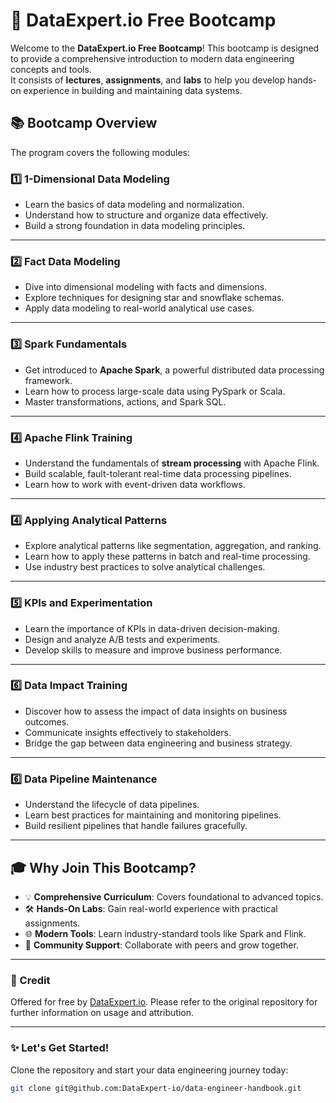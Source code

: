 # 🚀 DataExpert.io Free Bootcamp

Welcome to the **DataExpert.io Free Bootcamp**! This bootcamp is designed to provide a comprehensive introduction to modern data engineering concepts and tools.  
It consists of **lectures**, **assignments**, and **labs** to help you develop hands-on experience in building and maintaining data systems.

## 📚 Bootcamp Overview

The program covers the following modules:

### 1️⃣ 1-Dimensional Data Modeling

- Learn the basics of data modeling and normalization.
- Understand how to structure and organize data effectively.
- Build a strong foundation in data modeling principles.

---

### 2️⃣ Fact Data Modeling

- Dive into dimensional modeling with facts and dimensions.
- Explore techniques for designing star and snowflake schemas.
- Apply data modeling to real-world analytical use cases.

---

### 3️⃣ Spark Fundamentals

- Get introduced to **Apache Spark**, a powerful distributed data processing framework.
- Learn how to process large-scale data using PySpark or Scala.
- Master transformations, actions, and Spark SQL.

---

### 4️⃣ Apache Flink Training

- Understand the fundamentals of **stream processing** with Apache Flink.
- Build scalable, fault-tolerant real-time data processing pipelines.
- Learn how to work with event-driven data workflows.

---

### 4️⃣ Applying Analytical Patterns

- Explore analytical patterns like segmentation, aggregation, and ranking.
- Learn how to apply these patterns in batch and real-time processing.
- Use industry best practices to solve analytical challenges.

---

### 5️⃣ KPIs and Experimentation

- Learn the importance of KPIs in data-driven decision-making.
- Design and analyze A/B tests and experiments.
- Develop skills to measure and improve business performance.

---

### 6️⃣ Data Impact Training

- Discover how to assess the impact of data insights on business outcomes.
- Communicate insights effectively to stakeholders.
- Bridge the gap between data engineering and business strategy.

---

### 6️⃣ Data Pipeline Maintenance

- Understand the lifecycle of data pipelines.
- Learn best practices for maintaining and monitoring pipelines.
- Build resilient pipelines that handle failures gracefully.

---

## 🎓 Why Join This Bootcamp?

- 💡 **Comprehensive Curriculum**: Covers foundational to advanced topics.
- 🛠️ **Hands-On Labs**: Gain real-world experience with practical assignments.
- 🌐 **Modern Tools**: Learn industry-standard tools like Spark and Flink.
- 🤝 **Community Support**: Collaborate with peers and grow together.

---

### 📜 Credit

Offered for free by [DataExpert.io](https://dataexpert.io). Please refer to the original repository for further information on usage and attribution.

---

### ✨ Let's Get Started!

Clone the repository and start your data engineering journey today:

```bash
git clone git@github.com:DataExpert-io/data-engineer-handbook.git
```
